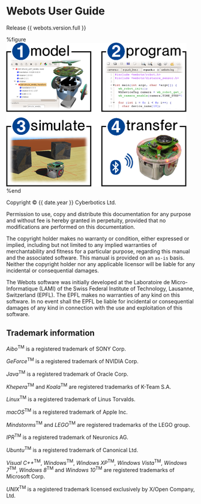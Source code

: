 # Webots User Guide

Release {{ webots.version.full }}

%figure
![ImageData](images/1234web.png)
%end

Copyright &copy; {{ date.year }} Cyberbotics Ltd.

Permission to use, copy and distribute this documentation for any purpose and without fee is hereby granted in perpetuity, provided that no modifications are performed on this documentation.

The copyright holder makes no warranty or condition, either expressed or implied, including but not limited to any implied warranties of merchantability and fitness for a particular purpose, regarding this manual and the associated software.
This manual is provided on an `as-is` basis.
Neither the copyright holder nor any applicable licensor will be liable for any incidental or consequential damages.

The Webots software was initially developed at the Laboratoire de Micro-Informatique (LAMI) of the Swiss Federal Institute of Technology, Lausanne, Switzerland (EPFL).
The EPFL makes no warranties of any kind on this software.
In no event shall the EPFL be liable for incidental or consequential damages of any kind in connection with the use and exploitation of this software.

## Trademark information

*Aibo*<sup>TM</sup> is a registered trademark of SONY Corp.

*GeForce*<sup>TM</sup> is a registered trademark of NVIDIA Corp.

*Java*<sup>TM</sup> is a registered trademark of Oracle Corp.

*Khepera*<sup>TM</sup> and *Koala*<sup>TM</sup> are registered trademarks of K-Team S.A.

*Linux*<sup>TM</sup> is a registered trademark of Linus Torvalds.

*macOS*<sup>TM</sup> is a registered trademark of Apple Inc.

*Mindstorms*<sup>TM</sup> and *LEGO*<sup>TM</sup> are registered trademarks of the LEGO group.

*IPR*<sup>TM</sup> is a registered trademark of Neuronics AG.

*Ubuntu*<sup>TM</sup> is a registered trademark of Canonical Ltd.

*Visual C++*<sup>TM</sup>, *Windows*<sup>TM</sup>, *Windows XP*<sup>TM</sup>, *Windows Vista*<sup>TM</sup>, *Windows 7*<sup>TM</sup>, *Windows 8*<sup>TM</sup> and *Windows 10*<sup>TM</sup> are registered trademarks of Microsoft Corp.

*UNIX*<sup>TM</sup> is a registered trademark licensed exclusively by X/Open Company, Ltd.
